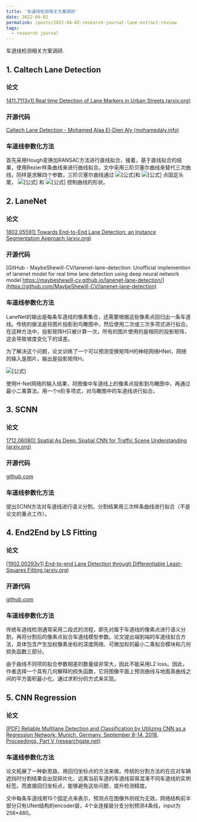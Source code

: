 ```yaml
---
title: '车道线检测相关方案调研'
date: 2022-04-02
permalink: /posts/2022-04-02-research-journal-lane-extract-review
tags:
  - research journal
---
```


车道线检测相关方案调研.

## 1. Caltech Lane Detection

### 论文

[1411.7113v1\] Real time Detection of Lane Markers in Urban Streets (arxiv.org)](https://arxiv.org/abs/1411.7113v1)

### 开源代码

[Caltech Lane Detection - Mohamed Alaa El-Dien Aly (mohamedaly.info)](http://www.mohamedaly.info/software/caltech-lane-detection)

### 车道线参数化方法

首先采用Hough变换加RANSAC方法进行直线拟合，接着，基于直线拟合的结果，使用Bezier样条曲线来进行曲线拟合。文中采用三阶贝塞尔曲线来替代三次曲线，同样是求解四个参数，三阶贝塞尔曲线通过 ![[公式]](https://www.zhihu.com/equation?tex=P_%7B0%7D)和 ![[公式]](https://www.zhihu.com/equation?tex=P_%7B3%7D) 点固定头尾， ![[公式]](https://www.zhihu.com/equation?tex=P_%7B1%7D) 和 ![[公式]](https://www.zhihu.com/equation?tex=P_%7B2%7D) 控制曲线的形状。


## 2. LaneNet

### 论文

[1802.05591\] Towards End-to-End Lane Detection: an Instance Segmentation Approach (arxiv.org)](https://arxiv.org/abs/1802.05591?context=cs)

### 开源代码

[GitHub - MaybeShewill-CV/lanenet-lane-detection: Unofficial implemention of lanenet model for real time lane detection using deep neural network model https://maybeshewill-cv.github.io/lanenet-lane-detection/](https://github.com/MaybeShewill-CV/lanenet-lane-detection)

### 车道线参数化方法

LaneNet的输出是每条车道线的像素集合，还需要根据这些像素点回归出一条车道线。传统的做法是将图片投影到鸟瞰图中，然后使用二次或三次多项式进行拟合。在这种方法中，投影矩阵H只被计算一次，所有的图片使用的是相同的投影矩阵，这会导致坡度变化下的误差。

为了解决这个问题，论文训练了一个可以预测变换矩阵H的神经网络HNet，网络的输入是图片，输出是投影矩阵H。

![[公式]](https://www.zhihu.com/equation?tex=%5Cmathrm%7BH%7D%3D%5Cleft%5B%5Cbegin%7Barray%7D%7Blll%7D%7Ba%7D+%26+%7Bb%7D+%26+%7Bc%7D+%5C%5C+%7B0%7D+%26+%7Bd%7D+%26+%7Be%7D+%5C%5C+%7B0%7D+%26+%7Bf%7D+%26+%7B1%7D%5Cend%7Barray%7D%5Cright%5D)

使用H-Net网络的输入结果，将图像中车道线上的像素点投影到鸟瞰图中，再通过最小二乘算法，用一个n阶多项式，对鸟瞰图中的车道线进行拟合。

## 3. SCNN

### 论文

[1712.06080\] Spatial As Deep: Spatial CNN for Traffic Scene Understanding (arxiv.org)](https://arxiv.org/abs/1712.06080)

### 开源代码

[github.com](https://github.com/XingangPan/SCNN)

### 车道线参数化方法

提出SCNN方法对车道线进行语义分割，分割结果用三次样条曲线进行拟合（不是论文的重点工作）。

## 4. End2End by LS Fitting

### 论文

[[1902.00293v1\] End-to-end Lane Detection through Differentiable Least-Squares Fitting (arxiv.org)](https://arxiv.org/abs/1902.00293v1)

### 开源代码

[github.com](https://github.com/wvangansbeke/LaneDetection_End2End)

### 车道线参数化方法

传统车道线检测通常采用二段式的流程，即先对属于车道线的像素点进行语义分割，再将分割后的像素点拟合车道线模型参数。论文提出端到端的车道线拟合方法，具体包含产生加权像素坐标的深度网络、可微加权的最小二乘拟合模块和几何损失函数三部分。

由于曲线不同项的拟合参数相差的数量级非常大，因此不能采用L2 loss。因此，作者选择一个具有几何解释的损失函数，它将图像平面上预测曲线与地面真曲线之间的平方面积最小化，通过求积分的方式来实现。

## 5. CNN Regression

### 论文

[(PDF) Reliable Multilane Detection and Classification by Utilizing CNN as a Regression Network: Munich, Germany, September 8-14, 2018, Proceedings, Part V (researchgate.net)](https://www.researchgate.net/publication/330589970_Reliable_Multilane_Detection_and_Classification_by_Utilizing_CNN_as_a_Regression_Network_Munich_Germany_September_8-14_2018_Proceedings_Part_V)

### 车道线参数化方法

论文拓展了一种新思路，用回归坐标点的方法来做。传统的分割方法的在应对车辆遮挡时分割结果会出现碎片化、远离当前车道的车道线容易混淆不同车道线的实例标签。而直接回归坐标点，能够避免这些问题，提升检测精度。

文中每条车道线用15个固定点来表示，预测点在图像外则视为无效。网络结构前半部分只有UNet结构的encoder层，4个全连接层分支分别预测4条线，input为256*480。

